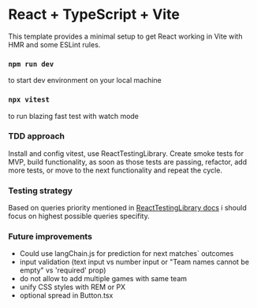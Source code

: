 # React + TypeScript + Vite

This template provides a minimal setup to get React working in Vite with HMR and some ESLint rules.

### `npm run dev`
to start dev environment on your local machine

### `npx vitest`
to run blazing fast test with watch mode

### TDD approach
Install and config vitest, use ReactTestingLibrary.
Create smoke tests for MVP, build functionality, as soon as those tests are passing, refactor, add more tests, or move to the next functionality and repeat the cycle.

### Testing strategy
Based on queries priority mentioned in [ReactTestingLibrary docs](https://testing-library.com/docs/queries/about#priority) i should focus on highest possible queries specifity.

### Future improvements
- Could use langChain.js for prediction for next matches` outcomes
- input validation (text input vs number input or "Team names cannot be empty" vs 'required' prop)
- do not allow to add multiple games with same team
- unify CSS styles with REM or PX
- optional spread in Button.tsx